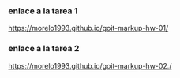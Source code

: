 ### enlace a la tarea 1
https://morelo1993.github.io/goit-markup-hw-01/
### enlace a la tarea 2
 https://morelo1993.github.io/goit-markup-hw-02./